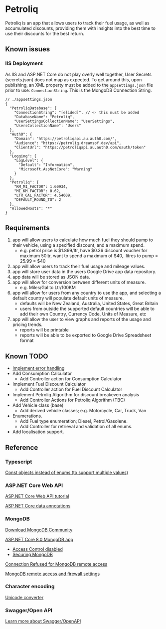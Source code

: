 # Petroliq

Petroliq is an app that allows users to track their fuel usage, as well as accumulated discounts, providing them with insights into the best time to use their discounts for the best return.

## Known issues

### IIS Deployment

As IIS and ASP.NET Core do not play overly well together, User Secrets (secrets.json) does not map as expected. To get around this, upon publishing, an XML property must be added to the `appsettings.json` file prior to use: `ConnectionString`. This is the MongoDB Connection String.

```
// ./appsettings.json
{
  "PetroliqDatabase": {
	"ConnectionString": "[elided]", // <- this must be added
    "DatabaseName": "Petroliq",
    "UserSettingsCollectionName": "UserSettings",
    "UsersCollectionName": "Users"
  },
  "Auth0": {
    "Domain": "https://petroliqapi.au.auth0.com/",
    "Audience": "https://petroliq.dreamsof.dev/api",
    "ClientUrl": "https://petroliqapi.au.auth0.com/oauth/token"
  },
  "Logging": {
    "LogLevel": {
      "Default": "Information",
      "Microsoft.AspNetCore": "Warning"
    }
  },
  "Petroliq": {
    "KM_MI_FACTOR": 1.60934,
    "MI_KM_FACTOR": 0.62,
    "LTR_GAL_FACTOR": 4.54609,
    "DEFAULT_ROUND_TO": 2
  },
  "AllowedHosts": "*"
}
```

## Requirements

1) app will allow users to calculate how much fuel they should pump to their vehicle, using a specified discount, and a maximum spend.
    - e.g. petrol price is $1.899/ltr, have $0.36 discount voucher for maximum 50ltr, want to spend a maximum of $40,. litres to pump = 25.99 = $40
2) app will allow users to track their fuel usage and mileage values.
3) app will store user data in the users Google Drive app data repository.
4) app data will be stored as JSON data.
5) app will allow for conversion between different units of measure.
    - e.g. Miles/Gal to Ltr/100KM
6) app will allow for users from any country to use the app, and selecting a default country will populate default units of measure.
    - defaults will be New Zealand, Australia, United States, Great Britain
    - users from outside the supported default countries will be able to add their own Country, Currency Code, Units of Measure, etc
7) app will allow the user to view graphs and reports of the usage and pricing trends.
    - reports will be printable
    - reports will be able to be exported to Google Drive Spreadsheet format
	

## Known TODO

- [Implement error handling](https://learn.microsoft.com/en-us/aspnet/core/web-api/handle-errors?view=aspnetcore-8.0)
- Add Consumption Calculator
    - Add Controller action for Consumption Calculator
- Implement Fuel Discount Calculator
	- Add Controller action for Fuel Discount Calculator
- Implement Petroliq Algorithm for discount breakeven analysis
    - Add Controller Actions for Petroliq Algorithm (TBC)
- Add Vehicle class (base)
	- Add derived vehicle classes; e.g. Motorcycle, Car, Truck, Van
- Enumerations.
	- Add Fuel type enumeration; Diesel, Petrol/Gasolene.
	- Add Controller for retrieval and validation of all enums.
- Add localisation support.


## Reference


### Typescript

[Const objects instead of enums (to support multiple values)](https://stackoverflow.com/questions/52200963/typescript-enum-with-multiple-string-values)


### ASP.NET Core Web API

[ASP.NET Core Web API tutorial](https://www.pragimtech.com/blog/mongodb-tutorial/asp-net-6-rest-api-tutorial/)

[ASP.NET Core data annotations](https://levelup.gitconnected.com/20-important-data-annotations-in-asp-net-core-mvc-f0935dd91661)


### MongoDB

[Download MongoDB Community](https://www.mongodb.com/try/download/community)

[ASP.NET Core 8.0 MongoDB app](https://learn.microsoft.com/en-us/aspnet/core/tutorials/first-mongo-app?view=aspnetcore-8.0&tabs=visual-studio)

- [Access Control disabled](https://stackoverflow.com/questions/41615574/mongodb-server-has-startup-warnings-access-control-is-not-enabled-for-the-dat)
- [Securing MongoDB](https://stackoverflow.com/questions/4881208/how-to-secure-mongodb-with-username-and-password)

[Connection Refused for MongoDB remote access](https://www.mongodb.com/community/forums/t/connection-refused-for-remote-access-of-mongodb-server/235790)

[MongoDB remote access and firewall settings](https://stackoverflow.com/questions/33632409/allow-mongodb-remote-access-for-specific-ip)


### Character encoding

[Unicode converter](https://www.branah.com/unicode-converter)


### Swagger/Open API

[Learn more about Swagger/OpenAPI](https://aka.ms/aspnetcore/swashbuckle)
